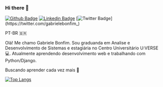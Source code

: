 ### Hi there 👋
[![Github Badge](https://img.shields.io/badge/-Github-000?style=flat-square&logo=Github&logoColor=white&link=https://github.com/gabrielebonfim)](https://github.com/gabrielebonfim)
[![Linkedin Badge](https://img.shields.io/badge/-LinkedIn-blue?style=flat-square&logo=Linkedin&logoColor=white&link=https://www.linkedin.com/in/gabrielealvesbonfim/)](https://www.linkedin.com/in/gabrielealvesbonfim/)
[![Twitter Badge](https://img.shields.io/badge/-Twitter-1ca0f1?style=flat-square&labelColor=1ca0f1&logo=twitter&logoColor=white&link=https://twitter.com/gabrielebonfim_)](https://twitter.com/gabrielebonfim_)


PT-BR :brazil:

Olá! Me chamo Gabriele Bonfim. Sou graduanda em Analise e Desenvolvimento de Sistemas e estagiária no Centro Universitário U:VERSE :computer:. 
Atualmente aprendendo desenvolvimento web e trabalhando com Python/Django. 

Buscando aprender cada vez mais 🌱

[![Top Langs](https://github-readme-stats.vercel.app/api/top-langs/?username=gabrielebonfim&layout=compact)](https://github.com/anuraghazra/github-readme-stats)
